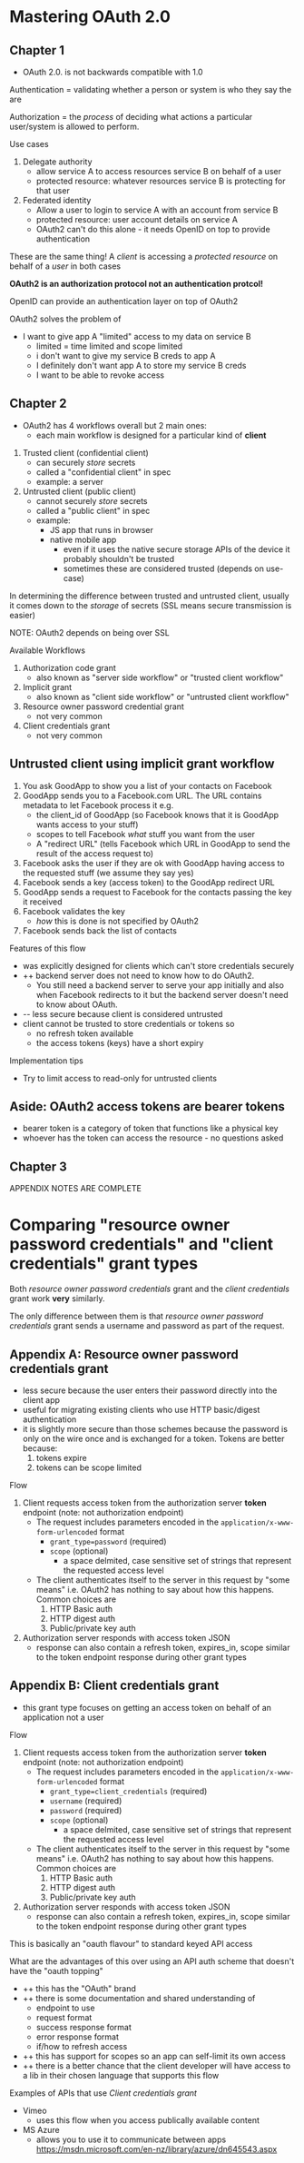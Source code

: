 # Mastering OAuth 2.0

## Chapter 1

* OAuth 2.0. is not backwards compatible with 1.0

Authentication = validating whether a person or system is who they say the are

Authorization = the _process_ of deciding what actions a particular user/system is allowed to perform.

Use cases

1. Delegate authority
    * allow service A to access resources service B on behalf of a user
    * protected resource: whatever resources service B is protecting for that user
1. Federated identity
    * Allow a user to login to service A with an account from service B
    * protected resource: user account details on service A
    * OAuth2 can't do this alone - it needs OpenID on top to provide authentication

These are the same thing! A *client* is accessing a *protected resource* on behalf of a *user* in both cases

**OAuth2 is an authorization protocol not an authentication protcol!**

OpenID can provide an authentication layer on top of OAuth2

OAuth2 solves the problem of

* I want to give app A "limited" access to my data on service B
    * limited = time limited and scope limited
    * i don't want to give my service B creds to app A
    * I definitely don't want app A to store my service B creds
    * I want to be able to revoke access

## Chapter 2

* OAuth2 has 4 workflows overall but 2 main ones:
    * each main workflow is designed for a particular kind of **client**

1. Trusted client (confidential client)
    *  can securely *store* secrets
    * called a "confidential client" in spec
    * example: a server
2. Untrusted client (public client)
    * cannot securely *store* secrets
    * called a "public client" in spec
    * example:
        * JS app that runs in browser
        * native mobile app
            * even if it uses the native secure storage APIs of the device it probably shouldn't be trusted
            * sometimes these are considered trusted (depends on use-case)

In determining the difference between trusted and untrusted client, usually it
comes down to the *storage* of secrets (SSL means secure transmission is
easier)

NOTE: OAuth2 depends on being over SSL

Available Workflows

1. Authorization code grant
    * also known as "server side workflow" or "trusted client workflow"
2. Implicit grant
    * also known as "client side workflow" or "untrusted client workflow"
3. Resource owner password credential grant
    * not very common
4. Client credentials grant
    * not very common

## Untrusted client using implicit grant workflow

1. You ask GoodApp to show you a list of your contacts on Facebook
1. GoodApp sends you to a Facebook.com URL. The URL contains metadata to let Facebook process it e.g.
    * the client_id of GoodApp (so Facebook knows that it is GoodApp wants access to your stuff)
    * scopes to tell Facebook *what* stuff you want from the user
    * A "redirect URL" (tells Facebook which URL in GoodApp to send the result of the access request to)
1. Facebook asks the user if they are ok with GoodApp having access to the requested stuff (we assume they say yes)
1. Facebook sends a key (access token) to the GoodApp redirect URL
1. GoodApp sends a request to Facebook for the contacts passing the key it received
1. Facebook validates the key
    * *how* this is done is not specified by OAuth2
1. Facebook sends back the list of contacts


Features of this flow

* was explicitly designed for clients which can't store credentials securely
* ++ backend server does not need to know how to do OAuth2.
    * You still need a backend server to serve your app initially and also when
      Facebook redirects to it but the backend server doesn't need to know about
      OAuth.
* -- less secure because client is considered untrusted
* client cannot be trusted to store credentials or tokens so
    * no refresh token available
    * the access tokens (keys) have a short expiry

Implementation tips

* Try to limit access to read-only for untrusted clients

## Aside: OAuth2 access tokens are bearer tokens

* bearer token is a category of token that functions like a physical key
* whoever has the token can access the resource - no questions asked

## Chapter 3


APPENDIX NOTES ARE COMPLETE

# Comparing "resource owner password credentials" and "client credentials" grant types

Both _resource owner password credentials_ grant and the _client credentials_
grant work **very** similarly.

The only difference between them is that _resource owner password credentials_
grant sends a username and password as part of the request.

## Appendix A: Resource owner password credentials grant

* less secure because the user enters their password directly into the client app
* useful for migrating existing clients who use HTTP basic/digest authentication
* it is slightly more secure than those schemes because the password is only on the wire once and is exchanged for a token. Tokens are better because:
    1. tokens expire
    2. tokens can be scope limited

Flow

1. Client requests access token from the authorization server **token** endpoint (note: not authorization endpoint)
    * The request includes parameters encoded in the `application/x-www-form-urlencoded` format
        * `grant_type=password` (required)
        * `scope` (optional)
            * a space delmited, case sensitive set of strings that represent the requested access level
    * The client authenticates itself to the server in this request by "some means" i.e. OAuth2 has nothing to say about how this happens. Common choices are
        1. HTTP Basic auth
        1. HTTP digest auth
        1. Public/private key auth
1. Authorization server responds with access token JSON
    * response can also contain a refresh token, expires_in, scope similar to the token endpoint response during other grant types

## Appendix B: Client credentials grant

* this grant type focuses on getting an access token on behalf of an application not a user

Flow

1. Client requests access token from the authorization server **token** endpoint (note: not authorization endpoint)
    * The request includes parameters encoded in the `application/x-www-form-urlencoded` format
        * `grant_type=client_credentials` (required)
        * `username` (required)
        * `password` (required)
        * `scope` (optional)
            * a space delmited, case sensitive set of strings that represent the requested access level
    * The client authenticates itself to the server in this request by "some means" i.e. OAuth2 has nothing to say about how this happens. Common choices are
        1. HTTP Basic auth
        1. HTTP digest auth
        1. Public/private key auth
1. Authorization server responds with access token JSON
    * response can also contain a refresh token, expires_in, scope similar to the token endpoint response during other grant types

This is basically an "oauth flavour" to standard keyed API access

What are the advantages of this over using an API auth scheme that doesn't have the "oauth topping"

* ++ this has the "OAuth" brand
* ++ there is some documentation and shared understanding of
    * endpoint to use
    * request format
    * success response format
    * error response format
    * if/how to refresh access
* ++ this has support for scopes so an app can self-limit its own access
* ++ there is a better chance that the client developer will have access to a lib in their chosen language that supports this flow

Examples of APIs that use _Client credentials grant_

* Vimeo
    * uses this flow when you access publically available content
* MS Azure
    * allows you to use it to communicate between apps <https://msdn.microsoft.com/en-nz/library/azure/dn645543.aspx>
